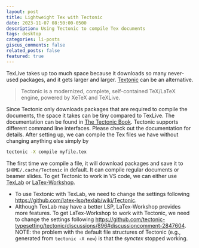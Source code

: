```yaml
---
layout: post
title: Lightweight Tex with Tectonic
date: 2023-11-07 08:50:00-0500
description: Using Tectonic to compile Tex documents
tags: desktop
categories: li-posts
giscus_comments: false
related_posts: false
featured: true
---
```

TexLive takes up too much space because it downloads so many never-used packages, and it gets larger and larger. [Textonic](https://tectonic-typesetting.github.io/en-US/) can be an alternative.
> Tectonic is a modernized, complete, self-contained TeX/LaTeX engine, powered by XeTeX and TeXLive.

Since Tectonic only downloads packages that are required to compile the documents, the space it takes can be tiny compared to TexLive. The documentation can be found in [The Tectonic Book](https://tectonic-typesetting.github.io/book/latest/index.html). Tectonic supports different command line interfaces. Please check out the documentation for details. After setting up, we can compile the Tex files we have without changing anything else simply by
```sh
tectonic -X compile myfile.tex
```
The first time we compile a file, it will download packages and save it to `$HOME/.cache/Tectonic` in default. It can compile regular documents or beamer slides. To get Tectonic to work in VS code, we can either use [TexLab](https://marketplace.visualstudio.com/items?itemName=efoerster.texlab) or [LaTex-Workshop](https://marketplace.visualstudio.com/items?itemName=James-Yu.latex-workshop).

* To use Textonic with TexLab, we need to change the settings following https://github.com/latex-lsp/texlab/wiki/Tectonic.
* Although TexLab may have a better LSP, LaTex-Workshop provides more features. To get LaTex-Workshop to work with Tectonic, we need to change the settings following https://github.com/tectonic-typesetting/tectonic/discussions/896#discussioncomment-2847604. NOTE: the problem with the default file structures of Tectonic (e.g., generated from `tectonic -X new`) is that the *synctex* stopped working.
